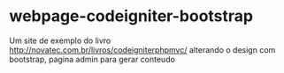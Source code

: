 webpage-codeigniter-bootstrap
=============================

Um site de exemplo do livro http://novatec.com.br/livros/codeigniterphpmvc/ alterando o design com bootstrap, pagina admin para gerar conteudo
